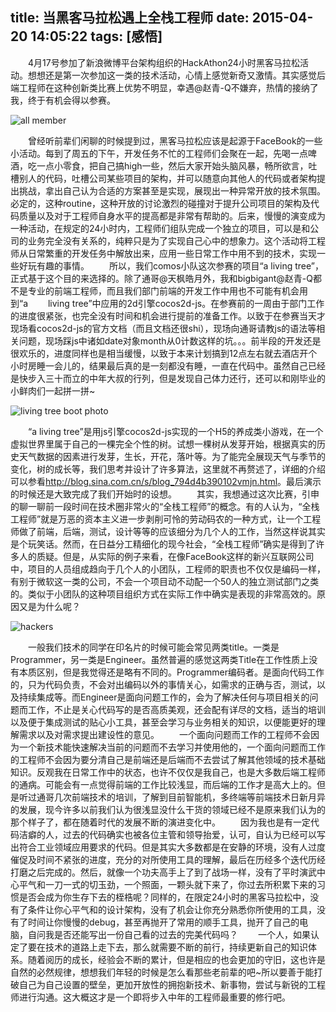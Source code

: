 title: 当黑客马拉松遇上全栈工程师
date: 2015-04-20 14:05:22
tags: [感悟]
---
&emsp;&emsp;4月17号参加了新浪微博平台架构组织的HackAthon24小时黑客马拉松活动。想想还是第一次参加这一类的技术活动，心情上感觉新奇又激情。其实感觉后端工程师在这种创新类比赛上优势不明显，幸遇@赵青-Q不嫌弃，热情的接纳了我，终于有机会得以参赛。

![all member](http://7xpwqp.com1.z0.glb.clouddn.com/2014%2F04%2F20-01.jpg)

&emsp;&emsp;曾经听前辈们闲聊的时候提到过，黑客马拉松应该是起源于FaceBook的一些小活动。每到了周五的下午，开发任务不忙的工程师们会聚在一起，先喝一点啤酒，吃一点小零食，把自己搞high一些，然后大家开始头脑风暴，畅所欲言，吐槽别人的代码，吐槽公司某些项目的架构，并可以随意向其他人的代码或者架构提出挑战，拿出自己认为合适的方案甚至是实现，展现出一种异常开放的技术氛围。必定的，这种routine，这种开放的讨论激烈的碰撞对于提升公司项目的架构及代码质量以及对于工程师自身水平的提高都是非常有帮助的。后来，慢慢的演变成为一种活动，在规定的24小时内，工程师们组队完成一个独立的项目，可以是和公司的业务完全没有关系的，纯粹只是为了实现自己心中的想象力。这个活动将工程师从日常繁重的开发任务中解放出来，应用一些日常工作中用不到的技术，实现一些好玩有趣的事情。
&emsp;&emsp;所以，我们comos小队这次参赛的项目“a living tree”，正式基于这个目的来选择的。除了通哥@天枫皓月外，我和bigbigant@赵青-Q都不是专业的前端工程师，而且我们部门前端的开发工作中用也不可能有机会用到“a
&emsp;&emsp;living tree”中应用的2d引擎cocos2d-js。在参赛前的一周由于部门工作的进度很紧张，也完全没有时间和机会进行提前的准备工作。以致于在参赛当天才现场看cocos2d-js的官方文档（而且文档还很shi），现场向通哥请教js的语法等相关问题，现场踩js中诸如date对象month从0计数这样的坑。。。前半段的开发还是很欢乐的，进度同样也是相当缓慢，以致于本来计划搞到12点左右就去酒店开个小时房睡一会儿的，结果最后真的是一刻都没有睡，一直在代码中。虽然自己已经是快步入三十而立的中年大叔的行列，但是发现自己体力还行，还可以和刚毕业的小鲜肉们一起拼一拼~

![living tree boot photo](http://7xpwqp.com1.z0.glb.clouddn.com/2014%2F04%2F20-02.png)

&emsp;&emsp;“a living
tree”是用js引擎cocos2d-js实现的一个H5的养成类小游戏，在一个虚拟世界里属于自己的一棵完全个性的树。试想一棵树从发芽开始，根据真实的历史天气数据的因素进行发芽，生长，开花，落叶等。为了能完全展现天气与季节的变化，树的成长等，我们思考并设计了许多算法，这里就不再赘述了，详细的介绍可以参看<http://blog.sina.com.cn/s/blog_794d4b390102vmjn.html>。最后演示的时候还是大致完成了我们开始时的设想。
&emsp;&emsp;其实，我想通过这次比赛，引申的聊一聊前一段时间在技术圈非常火的“全栈工程师”的概念。有的人认为，“全栈工程师”就是万恶的资本主义进一步剥削可怜的劳动码农的一种方式，让一个工程师做了前端，后端，测试，设计等等的应该细分为几个人的工作，当然这样说其实是个玩笑话。然而，在日益分工精细化的现今社会，“全栈工程师”确实是得到了许多人的质疑。但是，从实际的例子来看，在像FaceBook这样的新兴互联网公司中，项目的人员组成趋向于几个人的小团队，工程师的职责也不仅仅是编码一样，有别于微软这一类的公司，不会一个项目动不动配一个50人的独立测试部门之类的。类似于小团队的这种项目组织方式在实际工作中确实是表现的非常高效的。原因又是为什么呢？

![hackers](http://7xpwqp.com1.z0.glb.clouddn.com/2014%2F04%2F20-03.jpg)

&emsp;&emsp;一般我们技术的同学在印名片的时候可能会常见两类title。一类是Programmer，另一类是Engineer。虽然普遍的感觉这两类Title在工作性质上没有本质区别，但是我觉得还是略有不同的。Programmer编码者。是面向代码工作的，只为代码负责，不会对出编码以外的事情关心，如需求的正确与否，测试，以及持续集成等。而Engineer是面向问题工作的，会为了解决任何与项目相关的问题而工作，不止是关心代码写的是否高质美观，还会配有详尽的文档，适当的培训以及便于集成测试的贴心小工具，甚至会学习与业务相关的知识，以便能更好的理解需求以及对需求提出建设性的意见。
&emsp;&emsp;一个面向问题而工作的工程师不会因为一个新技术能快速解决当前的问题而不去学习并使用他的，一个面向问题而工作的工程师不会因为要分清自己是前端还是后端而不去尝试了解其他领域的技术基础知识。反观我在日常工作中的状态，也许不仅仅是我自己，也是大多数后端工程师的通病。可能会有一点觉得前端的工作比较浅显，而后端的工作才是高大上的。但是听过通哥几次前端技术的培训，了解到目前智能机，多终端等前端技术日新月异的发展，现今许多以前我们认为很浅显没什么干货的领域已经不是原来我们认为的那个样子了，都在随着时代的发展不断的演进变化中。
&emsp;&emsp;因为我也是有一定代码洁癖的人，过去的代码确实也被各位主管和领导抬爱，认可，自认为已经可以写出符合工业领域应用要求的代码。但是其实大多数都是在安静的环境，没有人过度催促及时间不紧张的进度，充分的对所使用工具的理解，最后在历经多个迭代历经打磨之后完成的。然后，就像一个功夫高手上了到了战场一样，没有了平时演武中心平气和一刀一式的切玉劲，一个照面，一颗头就下来了，你过去所积累下来的习惯是否会成为你生存下去的桎梏呢？同样的，在限定24小时的黑客马拉松中，没有了条件让你心平气和的设计架构，没有了机会让你充分熟悉你所使用的工具，没有了时间让你慢慢的debug，甚至再抛开了常用的顺手工具，抛开了自己的电脑，自问我是否还能写出一份自己看的过去的完美代码吗？
&emsp;&emsp;一个人，如果认定了要在技术的道路上走下去，那么就需要不断的前行，持续更新自己的知识体系。随着阅历的成长，经验会不断的累计，但是相应的也会更加的守旧，这也许是自然的必然规律，想想我们年轻的时候是怎么看那些老前辈的吧~所以要善于能打破自己为自己设置的壁垒，更加开放性的拥抱新技术、新事物，尝试与新锐的工程师进行沟通。这大概这才是一个即将步入中年的工程师最重要的修行吧。
